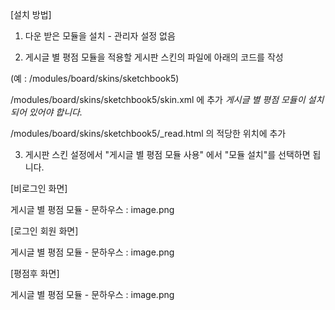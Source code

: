 [설치 방법]

1. 다운 받은 모듈을 설치 - 관리자 설정 없음

2. 게시글 별 평점 모듈을 적용할 게시판 스킨의 파일에 아래의 코드를 작성 

(예 : /modules/board/skins/sketchbook5)

 

/modules/board/skins/sketchbook5/skin.xml 에 추가
<var name="star_point" type="radio">
    <title>게시글 별 평점 모듈 사용</title>
    <description>게시글 별 평점 모듈이 설치되어 있어야 합니다.</description>
    <options value="">
        <title>모듈 설치 안됨(기본)</title>
    </options>
    <options value="Y">
        <title>모듈 설치</title>
    </options>
</var>

 

/modules/board/skins/sketchbook5/_read.html 의 적당한 위치에 추가
<include cond="!$mi->star_point ==''" target="/modules/starpoint/tpl/rating.html" />

 

3. 게시판 스킨 설정에서 "게시글 별 평점 모듈 사용" 에서 "모듈 설치"를 선택하면 됩니다.
 

[비로그인 화면]

게시글 별 평점 모듈 - 문하우스 : image.png

 

[로그인 회원 화면]

게시글 별 평점 모듈 - 문하우스 : image.png

 

[평점후 화면]

게시글 별 평점 모듈 - 문하우스 : image.png
